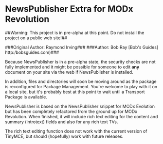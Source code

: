 NewsPublisher Extra for MODx Revolution
=======================================

##Warning: This project is in pre-alpha at this point. Do not install
the project on a public web site!##

###Original Author: Raymond Irving###
###Author: Bob Ray [Bob's Guides] http:/bobsguides.com)###

Because NewsPublisher is in a pre-alpha state, the security checks
are not fully implemented and it might be possible for someone to
edit **any** document on your site via the web if NewsPublisher is
installed.

In addition, files and directories will soon be moving around as the
package is reconfigured for Package Management. You're welcome to
play with it on a local site, but it's probably best at this point
to wait until a Transport Package is available.

NewsPublisher is based on the NewsPublisher snippet for MODx
Evolution but has been completely refactored from the ground up for
MODx Revolution. When finished, it will include rich text editing
for the content and summary (introtext) fields and also for any
rich text TVs. 

The rich text editing function does not work with the current version
of TinyMCE, but should (hopefully) work with future releases.
